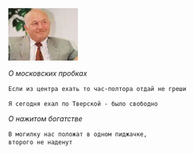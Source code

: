 <!--2016-09-30 21:28:24-->
<img src="luzhkov.jpg">

*О московских пробках*

    Если из центра ехать то час-полтора отдай не греши

>

    Я сегодня ехал по Тверской - было свободно

>

*О нажитом богатстве*

    В могилку нас положат в одном пиджачке, 
    второго не наденут